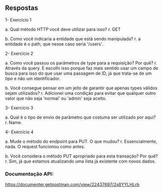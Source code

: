 ## Respostas

1- Exercício 1

a. Qual método HTTP você deve utilizar para isso?
r. GET

b. Como você indicaria a entidade que está sendo manipulada?
r. a entidade é o path, que nesse caso seria '/users'.

2- Exercício 2

a. Como você passou os parâmetros de type para a requisição? Por quê?
r. Através da query. E escolhi isso porque faz mais sentido usar um campo de busca para isso do que usar uma passagem de ID, já que trata-se de um tipo e não um identificador.

b. Você consegue pensar em um jeito de garantir que apenas types válidos sejam utilizados?
r. Adicionei uma condição para evitar que qualquer outro valor que não seja 'normal' ou 'admin' seja aceito.

3- Exercício 3

a. Qual é o tipo de envio de parâmetro que costuma ser utilizado por aqui?
r. Name.

4- Exercício 4

a. Mude o método do endpoint para PUT. O que mudou?
r. Essencialmente, nada. O request funcionou como antes.

b. Você considera o método PUT apropriado para esta transação? Por quê?
r. Sim, já que estamos atualizando uma lista já existente com novos dados.

### Documentação API:
https://documenter.getpostman.com/view/22437697/2s8YYLHLrb